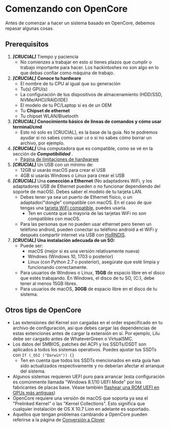 # Comenzando con OpenCore

Antes de comenzar a hacer un sistema basado en OpenCore, debemos repasar algunas cosas.

## Prerequisitos
  
1. _**[CRUCIAL]**_ Tiempo y paciencia 
   * No comienzes a trabajar en esto si tienes plazos que cumplir o trabajo importante para hacer. Los hackintoshes no son algo en lo que debas confiar como máquina de trabajo. 
2. _**[CRUCIAL]**_ **Conoce tu hardware**
   * El nombre de tu CPU al igual que su generación
   * Tu(s) GPU(s)
   * La configuración de tus dispositivos de almacenamiento (HDD/SSD, NVMe/AHCI/RAID/IDE)
   * El modelo de tu PC/Laptop si es de un OEM
   * Tu **Chipset de ethernet**
   * Tu chipset WLAN/Bluetooth
3. _**[CRUCIAL]**_ **Conocimiento básico de lineas de comandos y cómo usar terminal/cmd**
   * Esto nó solo es [CRUCIAL], es la base de la guía. No te podremos ayudar si no sabes como usar `cd` o si no sabes cómo borrar un archivo, por ejemplo.
4. _**[CRUCIAL]**_ Una computadora que es compatible, como se vé en la sección de _**Compatibilidad**_ .
   * [Página de limitaciones de hardwarwe](/macos-limits.md)
5. _**[CRUCIAL]**_ Un USB con un mínimo de:
   * 12GB si usarás macOS para crear el USB
   * 4GB si usarás Windows o Linux para crear el USB
6. _**[CRUCIAL]**_ Una **conección a Ethernet** (No adaptadores WiFi, y los adaptadores USB de Ethernet pueden o no funcionar dependiendo del soporte de macOS). Debes saber el modelo de tu tarjeta LAN.
   * Debes tener ya sea un puerto de Ethernet físico, o un adaptador/"dongle" compatible con macOS. En el caso de que tengas una [tarjeta WiFi compatible](https://dortania.github.io/Wireless-Buyers-Guide/), puedes usarla.
     * Ten en cuenta que la mayoría de las tarjetas WiFi no son compatibles con macOS.
   * Para las personas que no pueden usar ethernet pero tienen un teléfono android, pueden conectar su teléfono android a el WiFi y después compartir internet via USB con [HoRNDIS](https://joshuawise.com/horndis#available_versions).
7. _**[CRUCIAL]**_ **Una instalación adecuada de un SO:**
   * Puede ser:
     * macOS (mejor si es una versión relativamente nueva)
     * Windows (Windows 10, 1703 o posterior)
     * Linux (con Python 2.7 o posterior), asegúrate que esté limpia y funcionando correctamente.
   * Para usuarios de Windows o Linux, **15GB** de espacio libre en el disco que estés trabajando. En Windows, el disco de tu SO, (C:), debe tener al menos 15GB libres.
   * Para usuarios de macOS, **30GB** de espacio libre en el disco de tu sistema.

## Otros tips de OpenCore

* Las extensiones del Kernel son cargadas en el order especificado en tu archivo de configuración, así que debes cargar las dependencias de estas extenciones antes de cargar la extensión en sí. Por ejemplo, Lilu debe ser cargado antes de WhateverGreen o VirtualSMC. 
* Los datos del SMBIOS, patches del ACPI y los SSDTs/DSDT son aplicados a todos los sistemas operativos. Puedes ajustar tus SSDTs con `If (_OSI ("Darwin")) {}`
  * Ten en cuenta que todos los SSDTs mencionados en esta guía han sido actualizados respectivamente y no deberían afectar el arranque del sistema.
* Algunos sistemas requieren UEFI puro para arrancar (esta configuración es comúnmente llamada "Windows 8.1/10 UEFI Mode" por los fabricantes de placas base. Véase también [flashear una ROM UEFI en GPUs más antiguas](https://github.com/acidanthera/WhateverGreen/blob/master/Manual/FAQ.Radeon.en.md))
* OpenCore requiere una versión de macOS que soporta ya sea el "Prelinked Kernel" o las "Kernel Collections". Esto significa que cualquier instalación de OS X 10.7 Lion en adelante es soportado.
* Aquellos que tengan problemas cambiando a OpenCore pueden referirse a la página de [Conversión a Clover](https://github.com/dortania/OpenCore-Install-Guide/tree/master/clover-conversion) 
